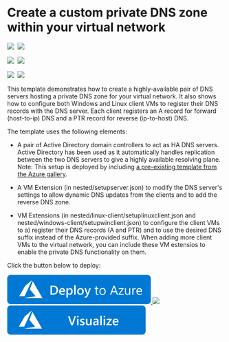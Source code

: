 # Create a custom private DNS zone within your virtual network

<IMG SRC="https://azurequickstartsservice.blob.core.windows.net/badges/custom-private-dns/PublicLastTestDate.svg" />&nbsp;
<IMG SRC="https://azurequickstartsservice.blob.core.windows.net/badges/custom-private-dns/PublicDeployment.svg" />&nbsp;

<IMG SRC="https://azurequickstartsservice.blob.core.windows.net/badges/custom-private-dns/FairfaxLastTestDate.svg" />&nbsp;
<IMG SRC="https://azurequickstartsservice.blob.core.windows.net/badges/custom-private-dns/FairfaxDeployment.svg" />&nbsp;

<IMG SRC="https://azurequickstartsservice.blob.core.windows.net/badges/custom-private-dns/BestPracticeResult.svg" />&nbsp;
<IMG SRC="https://azurequickstartsservice.blob.core.windows.net/badges/custom-private-dns/CredScanResult.svg" />&nbsp;

This template demonstrates how to create a highly-available pair of DNS servers hosting a private DNS zone for your virtual network.  It also shows how to configure both Windows and Linux client VMs to register their DNS records with the DNS server.  Each client registers an A record for forward (host-to-ip) DNS and a PTR record for reverse (ip-to-host) DNS.

The template uses the following elements:

- A pair of Active Directory domain controllers to act as HA DNS servers.  Active Directory has been used as it automatically handles replication between the two DNS servers to give a highly available resolving plane.  Note: This setup is deployed by including [a pre-existing template from the Azure gallery](https://azure.microsoft.com/en-us/resources/templates/active-directory-new-domain-ha-2-dc/).

- A VM Extension (in nested/setupserver.json) to modify the DNS server's settings to allow dynamic DNS updates from the clients and to add the reverse DNS zone.

- VM Extensions (in nested/linux-client/setuplinuxclient.json and nested/windows-client/setupwinclient.json) to configure the client VMs to a) register their DNS records (A and PTR) and to use the desired DNS suffix instead of the Azure-provided suffix.  When adding more client VMs to the virtual network, you can include these VM estensios to enable the private DNS functionality on them.


Click the button below to deploy:

<a href="https://portal.azure.com/#create/Microsoft.Template/uri/https%3A%2F%2Fraw.githubusercontent.com%2FAzure%2Fazure-quickstart-templates%2Fmaster%2Fcustom-private-dns%2Fazuredeploy.json" target="_blank">
    <img src="https://raw.githubusercontent.com/Azure/azure-quickstart-templates/master/1-CONTRIBUTION-GUIDE/images/deploytoazure.svg?sanitize=true"/>
</a>
<a href="https://portal.azure.us/#create/Microsoft.Template/uri/https%3A%2F%2Fraw.githubusercontent.com%2FAzure%2Fazure-quickstart-templates%2Fmaster%2Fcustom-private-dns%2Fazuredeploy.json" target="_blank">
    <img src="http://azuredeploy.net/AzureGov.png"/>
</a>
<a href="http://armviz.io/#/?load=https%3A%2F%2Fraw.githubusercontent.com%2FAzure%2Fazure-quickstart-templates%2Fmaster%2Fcustom-private-dns%2Fazuredeploy.json" target="_blank">
    <img src="https://raw.githubusercontent.com/Azure/azure-quickstart-templates/master/1-CONTRIBUTION-GUIDE/images/visualizebutton.svg?sanitize=true"/>
</a>


